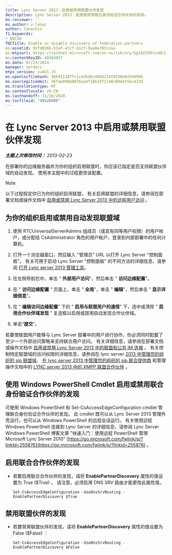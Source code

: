 ```yaml
---
title: Lync Server 2013：启用或禁用联盟伙伴发现
description: Lync Server 2013：启用或禁用联合身份验证合作伙伴的发现。
ms.reviewer: ''
ms.author: v-lanac
author: lanachin
f1.keywords:
- NOCSH
TOCTitle: Enable or disable discovery of federation partners
ms:assetid: 91fd036b-b1af-47cf-b1cf-0aa0a783c2aa
ms:mtpsurl: https://technet.microsoft.com/en-us/library/Gg182550(v=OCS.15)
ms:contentKeyID: 48184857
ms.date: 07/23/2014
manager: serdars
mtps_version: v=OCS.15
ms.openlocfilehash: 36b91120ffc1ce2bd6cd8b8114f0330e6d39d996
ms.sourcegitcommit: 36fee89bb887bea4f18b19f17a8c69daf5bc423d
ms.translationtype: MT
ms.contentlocale: zh-CN
ms.lasthandoff: 11/26/2020
ms.locfileid: "49428900"
---
```

# <a name="enable-or-disable-discovery-of-federation-partners-in-lync-server-2013"></a>在 Lync Server 2013 中启用或禁用联盟伙伴发现

<div data-xmlns="http://www.w3.org/1999/xhtml">

<div class="topic" data-xmlns="http://www.w3.org/1999/xhtml" data-msxsl="urn:schemas-microsoft-com:xslt" data-cs="https://msdn.microsoft.com/">

<div data-asp="https://msdn2.microsoft.com/asp">



</div>

<div id="mainSection">

<div id="mainBody">

<span> </span>

_**主题上次修改时间：** 2013-02-23_

在部署你的边缘服务器并为你的组织启用联盟时，你应该已指定是否支持联盟伙伴域的自动发现。 使用本主题中的过程更改该配置。

<div>


> [!NOTE]  
> 以下过程假定你已为你的组织启用联盟。 有关启用联盟的详细信息，请参阅在部署文档或操作文档中 <A href="lync-server-2013-enable-or-disable-remote-user-access.md">启用或禁用 Lync Server 2013 中的远程用户访问</A> 。



</div>

<div>

## <a name="to-enable-or-disable-automatic-discovery-of-federated-domains-for-your-organization"></a>为你的组织启用或禁用自动发现联盟域

1.  使用 RTCUniversalServerAdmins 组成员（或具有同等用户权限）的用户帐户，或分配给 CsAdministrator 角色的用户帐户，登录到内部部署中的任何计算机。

2.  打开一个浏览器窗口，然后输入 "管理员" URL 以打开 Lync Server "控制面板"。 有关可用于启动 Lync Server "控制面板" 的不同方法的详细信息，请参阅 [打开 Lync server 2013 管理工具](lync-server-2013-open-lync-server-administrative-tools.md)。

3.  在左侧导航栏中，单击 " **外部用户访问**"，然后单击 " **访问边缘配置**"。

4.  在 " **访问边缘配置** " 页面上，单击 " **全局**"，单击 " **编辑**"，然后单击 " **显示详细信息**"。

5.  在 " **编辑访问边缘配置**" 下的 " **启用与联盟用户的通信**" 下，选中或清除 " **启用合作伙伴域发现** " 复选框以启用或禁用自动发现合作伙伴域。

6.  单击“**提交**”。

若要使联盟用户能够与 Lync Server 部署中的用户进行协作，你必须同时配置了至少一个外部访问策略来支持联合用户访问。 有关详细信息，请参阅在部署文档或操作文档中 [启用或禁用 Lync Server 2013 中的联盟和公共 IM 连接](lync-server-2013-enable-or-disable-federation-and-public-im-connectivity.md) 。 有关控制特定联盟域的访问权限的详细信息，请参阅在 lync server [2013 中管理您的组织的 sip 联盟域](lync-server-2013-manage-sip-federated-domains-for-your-organization.md)、 [在 lync server 2013 中管理您的组织的 sip 联合提供商](lync-server-2013-manage-sip-federated-providers-for-your-organization.md) 和管理操作文档中的 [LYNC server 2013 中的 XMPP 联盟合作伙伴](lync-server-2013-manage-xmpp-federated-partners-for-your-organization.md) 。

</div>

<div>

## <a name="enabling-or-disabling-discovery-of-federation-partners-by-using-windows-powershell-cmdlets"></a>使用 Windows PowerShell Cmdlet 启用或禁用联合身份验证合作伙伴的发现

可使用 Windows PowerShell 和 Set-CsAccessEdgeConfiguration cmdlet 管理联合身份验证合作伙伴的发现。 此 cmdlet 既可以从 Lync Server 2013 管理外壳运行，也可以从 Windows PowerShell 的远程会话运行。 有关使用远程 Windows PowerShell 连接到 Lync Server 的详细信息，请参阅 Lync Server Windows PowerShell 博客文章 "快速入门：使用远程 PowerShell 管理 Microsoft Lync Server 2010" [https://go.microsoft.com/fwlink/p/?linkId=255876](https://go.microsoft.com/fwlink/p/?linkid=255876) 。

<div>

## <a name="to-enable-discovery-of-federation-partners"></a>启用联合合作伙伴的发现

  - 若要启用联合合作伙伴的发现，请将 **EnablePartnerDiscovery** 属性的值设置为 True ($True) 。 请注意，必须启用 DNS SRV 路由才能更改此属性值。
    
        Set-CsAccessEdgeConfiguration -UseDnsSrvRouting -EnablePartnerDiscovery $True

</div>

<div>

## <a name="to-disable-discovery-of-federation-partners"></a>禁用联盟伙伴的发现

  - 若要禁用联盟伙伴的发现，请将 **EnablePartnerDiscovery** 属性的值设置为 False ($False) ：
    
        Set-CsAccessEdgeConfiguration -UseDnsSrvRouting -EnablePartnerDiscovery $False

</div>

</div>

</div>

<span> </span>

</div>

</div>

</div>

